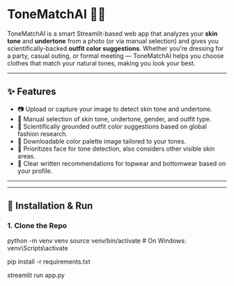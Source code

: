 # ToneMatchAI 🎨👕

ToneMatchAI is a smart Streamlit-based web app that analyzes your **skin tone** and **undertone** from a photo (or via manual selection) and gives you scientifically-backed **outfit color suggestions**. Whether you're dressing for a party, casual outing, or formal meeting — ToneMatchAI helps you choose clothes that match your natural tones, making you look your best.

---

## ✨ Features

- 📷 Upload or capture your image to detect skin tone and undertone.
- 👤 Manual selection of skin tone, undertone, gender, and outfit type.
- 🎯 Scientifically grounded outfit color suggestions based on global fashion research.
- 🌈 Downloadable color palette image tailored to your tones.
- 🧠 Prioritizes face for tone detection, also considers other visible skin areas.
- 🧾 Clear written recommendations for topwear and bottomwear based on your profile.

---


---

## 🚀 Installation & Run

### 1. Clone the Repo

python -m venv venv
source venv/bin/activate    # On Windows: venv\Scripts\activate

pip install -r requirements.txt

streamlit run app.py



